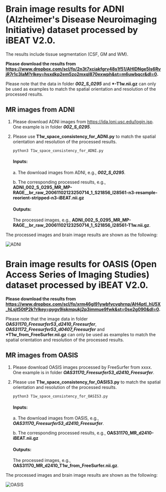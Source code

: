 # Brain image results for ADNI (Alzheimer's Disease Neuroimaging Initiative) dataset processed by iBEAT V2.0.

The results include tissue segmentation (CSF, GM and WM). 

__Please download the results from https://www.dropbox.com/scl/fo/2n3t7xciakfgrv48s1f51/AHIDNge5Is6RvjR7r1c3IaM?rlkey=hsxdkp2em5zo2mxql870exwph&st=m6uwbqcr&dl=0.__ 

Please note that the data in folder ***002_S_0295*** and __*-T1w.nii.gz__ can only be used as examples to match the spatial orientation and resolution of the processed results. 

## MR images from ADNI

1. Please download ADNI images from https://ida.loni.usc.edu/login.jsp. One example is in folder ***002_S_0295***. 
2. Please use __T1w_space_consistency_for_ADNI.py__ to match the spatial orientation and resolution of the processed results.

   `python3 T1w_space_consistency_for_ADNI.py`

    #### Inputs:

      a. The download images from ADNI, e.g., ***002_S_0295***.

      b. The corresponding processed results, e.g., __ADNI_002_S_0295_MR_MP-RAGE__br_raw_20061102123250714_1_S21856_I28561-n3-resample-reorient-stripped-n3-iBEAT.nii.gz__
   
    #### Outputs:

      The processed images, e.g., __ADNI_002_S_0295_MR_MP-RAGE__br_raw_20061102123250714_1_S21856_I28561-T1w.nii.gz__.
   
The processed images and brain image results are shown as the following:

 ![ADNI](https://github.com/DBC-Lab/Brain_images_processed/assets/110405481/065d5bca-22cd-4221-8388-3349068ecf12)



# Brain image results for OASIS (Open Access Series of Imaging Studies) dataset processed by iBEAT V2.0.

__Please download the results from https://www.dropbox.com/scl/fo/xrm46gl91ywbfvcvqhrnp/AH4ptI_hU5X_hLsjt50tP2k?rlkey=pygv9iskmpukj2p3immue9fwk&st=0se2g090&dl=0.__ 

Please note that the image data in folder ***OAS31170_Freesurfer53_d2410_Freesurfer***, ***OAS31172_Freesurfer53_d0407_Freesurfer*** and __*T1w_from_FreeSurfer.nii.gz__ can only be used as examples to match the spatial orientation and resolution of the processed results. 

## MR images from OASIS

1. Please download OASIS images processed by FreeSurfer from xxxx. One example is in folder ***OAS31170_Freesurfer53_d2410_Freesurfer***. 
2. Please use __T1w_space_consistency_for_OASIS3.py__ to match the spatial orientation and resolution of the processed results.

   `python3 T1w_space_consistency_for_OASIS3.py`

    #### Inputs:

      a. The download images from OASIS, e.g., ***OAS31170_Freesurfer53_d2410_Freesurfer***.

      b. The corresponding processed results, e.g., __OAS31170_MR_d2410-iBEAT.nii.gz__
   
    #### Outputs:

      The processed images, e.g., __OAS31170_MR_d2410_T1w_from_FreeSurfer.nii.gz__.
   
The processed images and brain image results are shown as the following:

![OASIS](https://github.com/DBC-Lab/Brain_images_processed/assets/110405481/83e628fd-0f63-4b73-ad33-f96c14068cc4)
